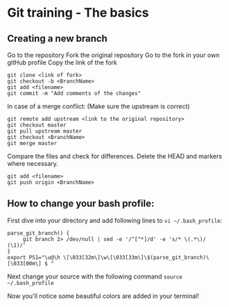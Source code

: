 # Git training - The basics

## Creating a new branch

Go to the repository
Fork the original repository
Go to the fork in your own gitHub profile
Copy the link of the fork

```
git clone <link of fork>
git checkout -b <BranchName>
git add <filename>
git commit -m "Add comments of the changes"
```

In case of a merge conflict:
(Make sure the upstream is correct) 
```
git remote add upstream <link to the original repository>
git checkout master
git pull upstream master
git checkout <BranchName>
git merge master
```

Compare the files and check for differences. Delete the HEAD and markers where necessary.

```
git add <filename>
git push origin <BranchName>
```

## How to change your bash profile:

First dive into your directory and add following lines to `vi ~/.bash_profile`:
```
parse_git_branch() {
     git branch 2> /dev/null | sed -e '/^[^*]/d' -e 's/* \(.*\)/ (\1)/'
}
export PS1="\u@\h \[\033[32m\]\w\[\033[33m\]\$(parse_git_branch)\[\033[00m\] $ "
```

Next change your source with the following command `source ~/.bash_profile`

Now you'll notice some beautiful colors are added in your terminal!
